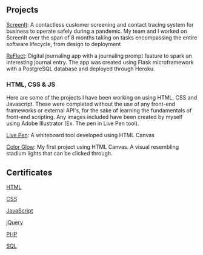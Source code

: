 ## Projects

[ScreenIt](https://github.com/ScreenIt-Inc/ScreenIt): A contactless customer screening and contact tracing system for business to operate safely during a pandemic. My team and I worked on ScreenIt over the span of 8 months taking on tasks encompassing the entire software lifecycle, from design to deployment

[ReFlect](https://murmuring-forest-00201.herokuapp.com/): Digital journaling app with a journaling prompt feature to spark an interesting journal entry. The app was created using Flask microframework with a PostgreSQL database and deployed through Heroku.

### HTML, CSS & JS

Here are some of the projects I have been working on using HTML, CSS and Javascript. These were completed without the use of any front-end frameworks or external API's, for the sake of learning the fundamentals of front-end scripting. Any images included have been created by myself using Adobe Illustrator (Ex. The pen in Live Pen tool).

[Live Pen](https://andyh98.github.io/Live_Pen/): A whiteboard tool developed using HTML Canvas

[Color Glow](https://andyh98.github.io/Color_Glow): My first project using HTML Canvas. A visual resembling stadium lights that can be clicked through.



## Certificates

[HTML](https://www.sololearn.com/Certificate/1014-15680305/pdf/)

[CSS](https://www.sololearn.com/Certificate/1023-15680305/pdf/)

[JavaScript](https://www.sololearn.com/Certificate/1024-15680305/pdf//)

[jQuery](https://www.sololearn.com/Certificate/1082-15680305/pdf/)

[PHP](https://www.sololearn.com/Certificate/1059-15680305/pdf/)

[SQL](https://www.sololearn.com/Certificate/1060-15680305/pdf/)
